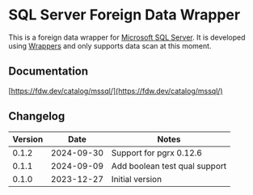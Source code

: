 # SQL Server Foreign Data Wrapper

This is a foreign data wrapper for [Microsoft SQL Server](https://www.microsoft.com/en-au/sql-server/). It is developed using [Wrappers](https://github.com/supabase/wrappers) and only supports data scan at this moment.

## Documentation

[https://fdw.dev/catalog/mssql/](https://fdw.dev/catalog/mssql/)

## Changelog

| Version | Date       | Notes                                                |
| ------- | ---------- | ---------------------------------------------------- |
| 0.1.2   | 2024-09-30 | Support for pgrx 0.12.6                              |
| 0.1.1   | 2024-09-09 | Add boolean test qual support                        |
| 0.1.0   | 2023-12-27 | Initial version                                      |

